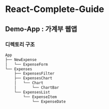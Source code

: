 # React-Complete-Guide

## Demo-App : 가계부 웹앱

### 디렉토리 구조

```bash
App
├── NewExpense
│   └── ExpenseForm
└── Expenses
    ├── ExpensesFilter
    ├── ExpensesChart
    │   └── Chart
    │       └── ChartBar
    └── ExpensesList
        └── ExpenseItem
            └── ExpenseDate

```
